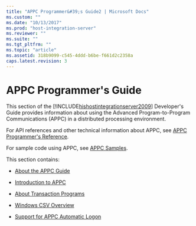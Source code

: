 ```yaml
---
title: "APPC Programmer&#39;s Guide2 | Microsoft Docs"
ms.custom: ""
ms.date: "10/13/2017"
ms.prod: "host-integration-server"
ms.reviewer: ""
ms.suite: ""
ms.tgt_pltfrm: ""
ms.topic: "article"
ms.assetid: 318b9099-c545-4ddd-b6be-f661d2c2358a
caps.latest.revision: 3
---
```

# APPC Programmer&#39;s Guide
This section of the [!INCLUDE[hishostintegrationserver2009](../core/includes/hishostintegrationserver2009-md.md)] Developer's Guide provides information about using the Advanced Program-to-Program Communications (APPC) in a distributed processing environment.  
  
 For API references and other technical information about APPC, see [APPC Programmer's Reference](../Topic/APPC%20Programmer's%20Reference]2.md).  
  
 For sample code using APPC, see [APPC Samples](../Topic/APPC%20Samples.md).  
  
 This section contains:  
  
-   [About the APPC Guide](../core/appc-guide.md)  
  
-   [Introduction to APPC](../core/introduction-to-appc.md)  
  
-   [About Transaction Programs](../core/transaction-programs-overview.md)  
  
-   [Windows CSV Overview](../core/windows-csv-overview.md)  
  
-   [Support for APPC Automatic Logon](../core/support-for-appc-automatic-logon.md)